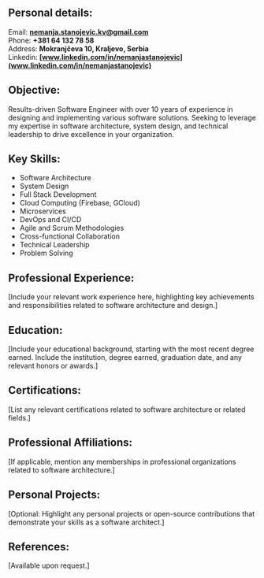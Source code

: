 Personal details:
---------
Email: **nemanja.stanojevic.kv@gmail.com**\
Phone: **+381 64 132 78 58**\
Address: **Mokranjčeva 10, Kraljevo, Serbia**\
Linkedin: **[www.linkedin.com/in/nemanjastanojevic](www.linkedin.com/in/nemanjastanojevic)**

Objective:
---------
Results-driven Software Engineer with over 10 years of experience in designing and implementing various software solutions. Seeking to leverage my expertise in software architecture, system design, and technical leadership to drive excellence in your organization.

Key Skills:
------------
- Software Architecture
- System Design
- Full Stack Development
- Cloud Computing (Firebase, GCloud)
- Microservices
- DevOps and CI/CD
- Agile and Scrum Methodologies
- Cross-functional Collaboration
- Technical Leadership
- Problem Solving

Professional Experience:
------------------------
[Include your relevant work experience here, highlighting key achievements and responsibilities related to software architecture and design.]



Education:
----------
[Include your educational background, starting with the most recent degree earned. Include the institution, degree earned, graduation date, and any relevant honors or awards.]

Certifications:
---------------
[List any relevant certifications related to software architecture or related fields.]

Professional Affiliations:
---------------------------
[If applicable, mention any memberships in professional organizations related to software architecture.]

Personal Projects:
------------------
[Optional: Highlight any personal projects or open-source contributions that demonstrate your skills as a software architect.]

References:
-----------
[Available upon request.]


